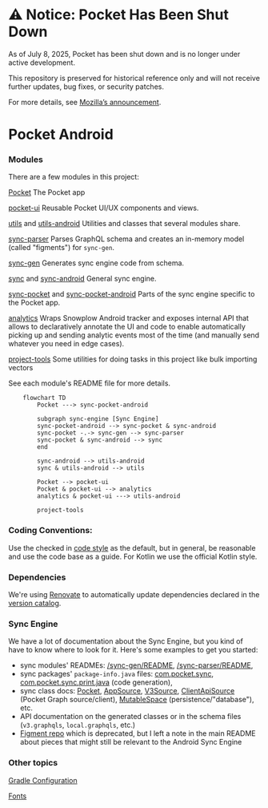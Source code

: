# ⚠️ Notice: Pocket Has Been Shut Down

As of July 8, 2025, Pocket has been shut down and is no longer under active development.

This repository is preserved for historical reference only and will not receive further updates, bug fixes, or security patches.

For more details, see [Mozilla’s announcement](https://support.mozilla.org/en-US/kb/future-of-pocket).

# Pocket Android

### Modules

There are a few modules in this project:

[Pocket](/Pocket) The Pocket app

[pocket-ui](/pocket-ui) Reusable Pocket UI/UX components and views.

[utils](/utils) and [utils-android](/utils-android) Utilities and classes that several modules share.

[sync-parser](/sync-parser) Parses GraphQL schema and creates an in-memory model (called "figments") for `sync-gen`.

[sync-gen](/sync-gen) Generates sync engine code from schema.

[sync](/sync) and [sync-android](/sync-android) General sync engine.

[sync-pocket](/sync-pocket) and [sync-pocket-android](/sync-pocket-android) Parts of the sync engine specific to the Pocket app.

[analytics](/analytics) Wraps Snowplow Android tracker and exposes internal API
that allows to declaratively annotate the UI and code to enable automatically picking up and sending
analytic events most of the time (and manually send whatever you need in edge cases).

[project-tools](/project-tools) Some utilities for doing tasks in this project like bulk importing vectors

See each module's README file for more details.

```mermaid
    flowchart TD
        Pocket ---> sync-pocket-android

        subgraph sync-engine [Sync Engine]
        sync-pocket-android --> sync-pocket & sync-android
        sync-pocket -.-> sync-gen --> sync-parser
        sync-pocket & sync-android --> sync
        end

        sync-android --> utils-android
        sync & utils-android --> utils

        Pocket --> pocket-ui
        Pocket & pocket-ui --> analytics
        analytics & pocket-ui ---> utils-android

        project-tools
```

### Coding Conventions:
Use the checked in [code style](/.idea/codeStyles/Project.xml) as the default, but in general, be reasonable and use the code base as a guide.
For Kotlin we use the official Kotlin style.

### Dependencies
We're using [Renovate](https://docs.renovatebot.com/) to automatically update dependencies declared
in the [version catalog](/gradle/libs.versions.toml).

### Sync Engine

We have a lot of documentation about the Sync Engine, but you kind of have to know where to look for it.
Here's some examples to get you started:
* sync modules' READMEs: [/sync-gen/README](/sync-gen/README.md), [/sync-parser/README](/sync-parser/README.md),
* sync packages' `package-info.java` files: [com.pocket.sync](/sync/src/main/java/com/pocket/sync/package-info.java),
  [com.pocket.sync.print.java](/sync-gen/src/main/java/com/pocket/sync/print/java/package-info.java) (code generation),
* sync class docs: [Pocket](sync-pocket/src/main/java/com/pocket/sdk/Pocket.java),
  [AppSource](sync/src/main/java/com/pocket/sync/source/AppSource.java),
  [V3Source](sync-pocket/src/main/java/com/pocket/sdk/api/source/V3Source.java),
  [ClientApiSource](sync-pocket/src/main/java/com/pocket/sdk/api/source/ClientApiSource.kt) (Pocket Graph source/client),
  [MutableSpace](sync/src/main/java/com/pocket/sync/space/mutable/MutableSpace.java) (persistence/"database"),
  etc.
* API documentation on the generated classes or in the schema files (`v3.graphqls`, `local.graphqls`, etc.)
* [Figment repo](https://github.com/Pocket/figment) which is deprecated,
  but I left a note in the main README about pieces that might still be relevant to the Android Sync Engine

### Other topics

[Gradle Configuration](buildSrc)

[Fonts](pocket-ui/src/main/assets)